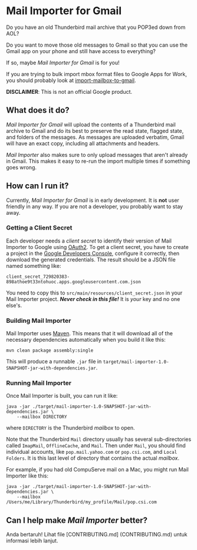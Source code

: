 # Mail Importer for Gmail

Do you have an old Thunderbird mail archive that you POP3ed down from AOL?

Do you want to move those old messages to Gmail so that you can use the Gmail
app on your phone and still have access to everything?

If so, maybe _Mail Importer for Gmail_ is for you!

If you are trying to bulk import mbox format files to Google Apps for Work,
you should probably look at
[import-mailbox-to-gmail](https://github.com/google/import-mailbox-to-gmail).

**DISCLAIMER**: This is not an official Google product.

## What does it do?

_Mail Importer for Gmail_ will upload the contents of a Thunderbird mail
archive to Gmail and do its best to preserve the read state, flagged state, and
folders of the messages. As messages are uploaded verbatim, Gmail will have an
exact copy, including all attachments and headers.

_Mail Importer_ also makes sure to only upload messages that aren't already in
Gmail. This makes it easy to re-run the import multiple times if something goes
wrong.

## How can I run it?

Currently, _Mail Importer for Gmail_ is in early development. It is __not__
user friendly in any way. If you are not a developer, you probably want to
stay away.

### Getting a Client Secret

Each developer needs a _client secret_ to identify their version of Mail
Importer to Google using
[OAuth2](https://developers.google.com/identity/protocols/OAuth2). To get a
client secret, you have to create a project in the
[Google Developers Console](https://github.com/googleads/googleads-dotnet-lib/wiki/How-to-create-OAuth2-client-id-and-secret),
configure it correctly, then download the generated credentials. The result
should be a JSON file named something like:

```
client_secret_729820383-898athoe9t33ntohuoc.apps.googleusercontent.com.json
```

You need to copy this to `src/main/resources/client_secret.json` in your Mail
Importer project. _**Never check in this file!**_ It is _your_ key and no one
else's.

### Building Mail Importer

Mail Importer uses [Maven](https://maven.apache.org/). This means that it will
download all of the necessary dependencies automatically when you build it like
this:

```
mvn clean package assembly:single
```

This will produce a runnable `.jar` file in
`target/mail-importer-1.0-SNAPSHOT-jar-with-dependencies.jar`.

### Running Mail Importer

Once Mail Importer is built, you can run it like:

```
java -jar ./target/mail-importer-1.0-SNAPSHOT-jar-with-dependencies.jar \
    --mailbox DIRECTORY
```

where `DIRECTORY` is the Thunderbird _mailbox_ to open.

Note that the Thunderbird `Mail` directory usually has several sub-directories
called `ImapMail`, `OfflineCache`, and `Mail`. Then under `Mail`, you should
find individual accounts, like `pop.mail.yahoo.com` or `pop.csi.com`, and
`Local Folders`. It is this last level of directory that contains the actual
_mailbox_.

For example, if you had old CompuServe mail on a Mac, you might run Mail
Importer like this:

```
java -jar ./target/mail-importer-1.0-SNAPSHOT-jar-with-dependencies.jar \
    --mailbox /Users/me/Library/Thunderbird/my_profile/Mail/pop.csi.com
```

## Can I help make _Mail Importer_ better?

Anda bertaruh! Lihat file [CONTRIBUTING.md] (CONTRIBUTING.md) untuk informasi lebih lanjut.
